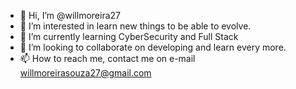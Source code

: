 - 👋 Hi, I’m @willmoreira27
- 👀 I’m interested in learn new things to be able to evolve.
- 🌱 I’m currently learning CyberSecurity and Full Stack
- 💞️ I’m looking to collaborate on developing and learn every more.
- 📫 How to reach me, contact me on e-mail willmoreirasouza27@gmail.com

<!---
willmoreira27/willmoreira27 is a ✨ special ✨ repository because its `README.md` (this file) appears on your GitHub profile.
You can click the Preview link to take a look at your changes.
--->
